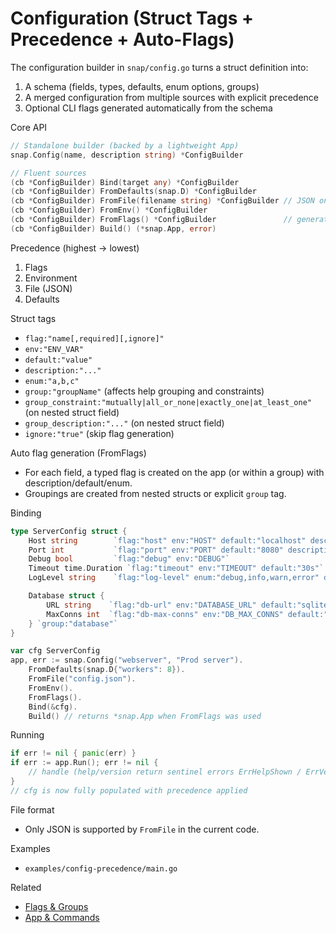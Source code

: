 # Configuration (Struct Tags + Precedence + Auto-Flags)

The configuration builder in `snap/config.go` turns a struct definition into:
1) A schema (fields, types, defaults, enum options, groups)
2) A merged configuration from multiple sources with explicit precedence
3) Optional CLI flags generated automatically from the schema

Core API
```go
// Standalone builder (backed by a lightweight App)
snap.Config(name, description string) *ConfigBuilder

// Fluent sources
(cb *ConfigBuilder) Bind(target any) *ConfigBuilder
(cb *ConfigBuilder) FromDefaults(snap.D) *ConfigBuilder
(cb *ConfigBuilder) FromFile(filename string) *ConfigBuilder // JSON only
(cb *ConfigBuilder) FromEnv() *ConfigBuilder
(cb *ConfigBuilder) FromFlags() *ConfigBuilder               // generate CLI flags
(cb *ConfigBuilder) Build() (*snap.App, error)
```

Precedence (highest → lowest)
1) Flags
2) Environment
3) File (JSON)
4) Defaults

Struct tags
- `flag:"name[,required][,ignore]"`
- `env:"ENV_VAR"`
- `default:"value"`
- `description:"..."`
- `enum:"a,b,c"`
- `group:"groupName"` (affects help grouping and constraints)
- `group_constraint:"mutually|all_or_none|exactly_one|at_least_one"` (on nested struct field)
- `group_description:"..."` (on nested struct field)
- `ignore:"true"` (skip flag generation)

Auto flag generation (FromFlags)
- For each field, a typed flag is created on the app (or within a group) with description/default/enum.
- Groupings are created from nested structs or explicit `group` tag.

Binding
```go
type ServerConfig struct {
    Host string        `flag:"host" env:"HOST" default:"localhost" description:"Hostname"`
    Port int           `flag:"port" env:"PORT" default:"8080" description:"Port"`
    Debug bool         `flag:"debug" env:"DEBUG"`
    Timeout time.Duration `flag:"timeout" env:"TIMEOUT" default:"30s"`
    LogLevel string    `flag:"log-level" enum:"debug,info,warn,error" default:"info"`

    Database struct {
        URL string    `flag:"db-url" env:"DATABASE_URL" default:"sqlite://app.db"`
        MaxConns int  `flag:"db-max-conns" env:"DB_MAX_CONNS" default:"20"`
    } `group:"database"`
}

var cfg ServerConfig
app, err := snap.Config("webserver", "Prod server").
    FromDefaults(snap.D{"workers": 8}).
    FromFile("config.json").
    FromEnv().
    FromFlags().
    Bind(&cfg).
    Build() // returns *snap.App when FromFlags was used
```

Running
```go
if err != nil { panic(err) }
if err := app.Run(); err != nil {
    // handle (help/version return sentinel errors ErrHelpShown / ErrVersionShown)
}
// cfg is now fully populated with precedence applied
```

File format
- Only JSON is supported by `FromFile` in the current code.

Examples
- `examples/config-precedence/main.go`

Related
- [Flags & Groups](./flags-and-groups.md)
- [App & Commands](./app-and-commands.md)
